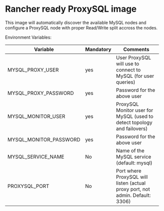 # Rancher ready ProxySQL image

This image will automatically discover the available MySQL nodes and configure a ProxySQL node with proper Read/Write split accross the nodes.

Environment Variables:

Variable               | Mandatory | Comments
-----------------------|-----------|-------------------------------------------------------------------------------
MYSQL_PROXY_USER       | yes       | User ProxySQL will use to connect to MySQL (for user queries)
MYSQL_PROXY_PASSWORD   | yes       | Password for the above user
MYSQL_MONITOR_USER     | yes       | ProxySQL Monitor user for MySQL (used to detect topology and failovers)
MYSQL_MONITOR_PASSWORD | yes       | Password for the above user
MYSQL_SERVICE_NAME     | No        | Name of the MySQL service (default: mysql)
PROXYSQL_PORT          | No        | Port where ProxySQL will listen (actual proxy port, not admin. Default: 3306)
